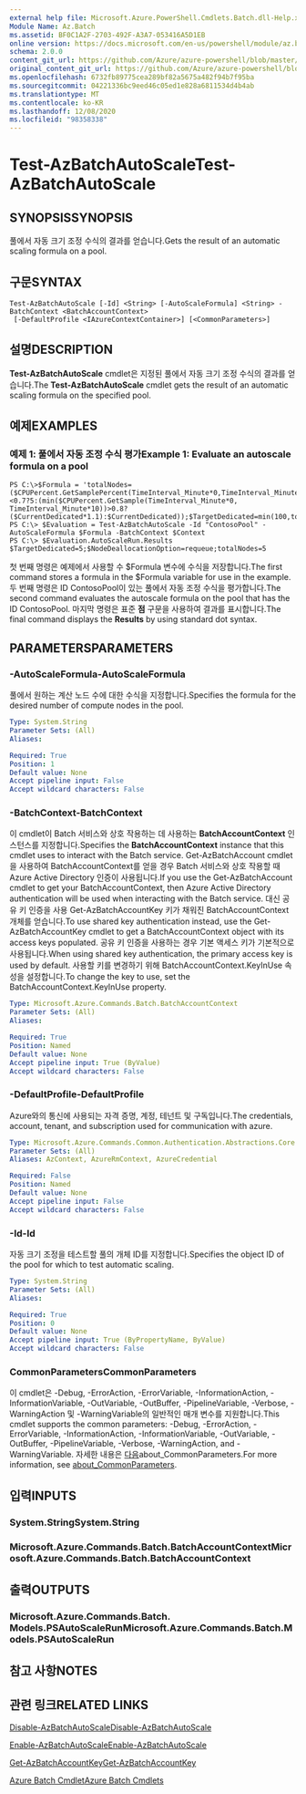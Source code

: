 ```yaml
---
external help file: Microsoft.Azure.PowerShell.Cmdlets.Batch.dll-Help.xml
Module Name: Az.Batch
ms.assetid: BF0C1A2F-2703-492F-A3A7-053416A5D1EB
online version: https://docs.microsoft.com/en-us/powershell/module/az.batch/test-azbatchautoscale
schema: 2.0.0
content_git_url: https://github.com/Azure/azure-powershell/blob/master/src/Batch/Batch/help/Test-AzBatchAutoScale.md
original_content_git_url: https://github.com/Azure/azure-powershell/blob/master/src/Batch/Batch/help/Test-AzBatchAutoScale.md
ms.openlocfilehash: 6732fb89775cea289bf82a5675a482f94b7f95ba
ms.sourcegitcommit: 04221336bc9eed46c05ed1e828a6811534d4b4ab
ms.translationtype: MT
ms.contentlocale: ko-KR
ms.lasthandoff: 12/08/2020
ms.locfileid: "98358338"
---
```

# <span data-ttu-id="3d652-101">Test-AzBatchAutoScale</span><span class="sxs-lookup"><span data-stu-id="3d652-101">Test-AzBatchAutoScale</span></span>

## <span data-ttu-id="3d652-102">SYNOPSIS</span><span class="sxs-lookup"><span data-stu-id="3d652-102">SYNOPSIS</span></span>
<span data-ttu-id="3d652-103">풀에서 자동 크기 조정 수식의 결과를 얻습니다.</span><span class="sxs-lookup"><span data-stu-id="3d652-103">Gets the result of an automatic scaling formula on a pool.</span></span>

## <span data-ttu-id="3d652-104">구문</span><span class="sxs-lookup"><span data-stu-id="3d652-104">SYNTAX</span></span>

```
Test-AzBatchAutoScale [-Id] <String> [-AutoScaleFormula] <String> -BatchContext <BatchAccountContext>
 [-DefaultProfile <IAzureContextContainer>] [<CommonParameters>]
```

## <span data-ttu-id="3d652-105">설명</span><span class="sxs-lookup"><span data-stu-id="3d652-105">DESCRIPTION</span></span>
<span data-ttu-id="3d652-106">**Test-AzBatchAutoScale** cmdlet은 지정된 풀에서 자동 크기 조정 수식의 결과를 얻습니다.</span><span class="sxs-lookup"><span data-stu-id="3d652-106">The **Test-AzBatchAutoScale** cmdlet gets the result of an automatic scaling formula on the specified pool.</span></span>

## <span data-ttu-id="3d652-107">예제</span><span class="sxs-lookup"><span data-stu-id="3d652-107">EXAMPLES</span></span>

### <span data-ttu-id="3d652-108">예제 1: 풀에서 자동 조정 수식 평가</span><span class="sxs-lookup"><span data-stu-id="3d652-108">Example 1: Evaluate an autoscale formula on a pool</span></span>
```
PS C:\>$Formula = 'totalNodes=($CPUPercent.GetSamplePercent(TimeInterval_Minute*0,TimeInterval_Minute*10)<0.7?5:(min($CPUPercent.GetSample(TimeInterval_Minute*0, TimeInterval_Minute*10))>0.8?($CurrentDedicated*1.1):$CurrentDedicated));$TargetDedicated=min(100,totalNodes);';
PS C:\> $Evaluation = Test-AzBatchAutoScale -Id "ContosoPool" -AutoScaleFormula $Formula -BatchContext $Context
PS C:\> $Evaluation.AutoScaleRun.Results
$TargetDedicated=5;$NodeDeallocationOption=requeue;totalNodes=5
```

<span data-ttu-id="3d652-109">첫 번째 명령은 예제에서 사용할 수 $Formula 변수에 수식을 저장합니다.</span><span class="sxs-lookup"><span data-stu-id="3d652-109">The first command stores a formula in the $Formula variable for use in the example.</span></span>
<span data-ttu-id="3d652-110">두 번째 명령은 ID ContosoPool이 있는 풀에서 자동 조정 수식을 평가합니다.</span><span class="sxs-lookup"><span data-stu-id="3d652-110">The second command evaluates the autoscale formula on the pool that has the ID ContosoPool.</span></span>
<span data-ttu-id="3d652-111">마지막 명령은 표준 **점** 구문을 사용하여 결과를 표시합니다.</span><span class="sxs-lookup"><span data-stu-id="3d652-111">The final command displays the **Results** by using standard dot syntax.</span></span>

## <span data-ttu-id="3d652-112">PARAMETERS</span><span class="sxs-lookup"><span data-stu-id="3d652-112">PARAMETERS</span></span>

### <span data-ttu-id="3d652-113">-AutoScaleFormula</span><span class="sxs-lookup"><span data-stu-id="3d652-113">-AutoScaleFormula</span></span>
<span data-ttu-id="3d652-114">풀에서 원하는 계산 노드 수에 대한 수식을 지정합니다.</span><span class="sxs-lookup"><span data-stu-id="3d652-114">Specifies the formula for the desired number of compute nodes in the pool.</span></span>

```yaml
Type: System.String
Parameter Sets: (All)
Aliases:

Required: True
Position: 1
Default value: None
Accept pipeline input: False
Accept wildcard characters: False
```

### <span data-ttu-id="3d652-115">-BatchContext</span><span class="sxs-lookup"><span data-stu-id="3d652-115">-BatchContext</span></span>
<span data-ttu-id="3d652-116">이 cmdlet이 Batch 서비스와 상호 작용하는 데 사용하는 **BatchAccountContext** 인스턴스를 지정합니다.</span><span class="sxs-lookup"><span data-stu-id="3d652-116">Specifies the **BatchAccountContext** instance that this cmdlet uses to interact with the Batch service.</span></span>
<span data-ttu-id="3d652-117">Get-AzBatchAccount cmdlet을 사용하여 BatchAccountContext를 얻을 경우 Batch 서비스와 상호 작용할 때 Azure Active Directory 인증이 사용됩니다.</span><span class="sxs-lookup"><span data-stu-id="3d652-117">If you use the Get-AzBatchAccount cmdlet to get your BatchAccountContext, then Azure Active Directory authentication will be used when interacting with the Batch service.</span></span> <span data-ttu-id="3d652-118">대신 공유 키 인증을 사용 Get-AzBatchAccountKey 키가 채워진 BatchAccountContext 개체를 얻습니다.</span><span class="sxs-lookup"><span data-stu-id="3d652-118">To use shared key authentication instead, use the Get-AzBatchAccountKey cmdlet to get a BatchAccountContext object with its access keys populated.</span></span> <span data-ttu-id="3d652-119">공유 키 인증을 사용하는 경우 기본 액세스 키가 기본적으로 사용됩니다.</span><span class="sxs-lookup"><span data-stu-id="3d652-119">When using shared key authentication, the primary access key is used by default.</span></span> <span data-ttu-id="3d652-120">사용할 키를 변경하기 위해 BatchAccountContext.KeyInUse 속성을 설정합니다.</span><span class="sxs-lookup"><span data-stu-id="3d652-120">To change the key to use, set the BatchAccountContext.KeyInUse property.</span></span>

```yaml
Type: Microsoft.Azure.Commands.Batch.BatchAccountContext
Parameter Sets: (All)
Aliases:

Required: True
Position: Named
Default value: None
Accept pipeline input: True (ByValue)
Accept wildcard characters: False
```

### <span data-ttu-id="3d652-121">-DefaultProfile</span><span class="sxs-lookup"><span data-stu-id="3d652-121">-DefaultProfile</span></span>
<span data-ttu-id="3d652-122">Azure와의 통신에 사용되는 자격 증명, 계정, 테넌트 및 구독입니다.</span><span class="sxs-lookup"><span data-stu-id="3d652-122">The credentials, account, tenant, and subscription used for communication with azure.</span></span>

```yaml
Type: Microsoft.Azure.Commands.Common.Authentication.Abstractions.Core.IAzureContextContainer
Parameter Sets: (All)
Aliases: AzContext, AzureRmContext, AzureCredential

Required: False
Position: Named
Default value: None
Accept pipeline input: False
Accept wildcard characters: False
```

### <span data-ttu-id="3d652-123">-Id</span><span class="sxs-lookup"><span data-stu-id="3d652-123">-Id</span></span>
<span data-ttu-id="3d652-124">자동 크기 조정을 테스트할 풀의 개체 ID를 지정합니다.</span><span class="sxs-lookup"><span data-stu-id="3d652-124">Specifies the object ID of the pool for which to test automatic scaling.</span></span>

```yaml
Type: System.String
Parameter Sets: (All)
Aliases:

Required: True
Position: 0
Default value: None
Accept pipeline input: True (ByPropertyName, ByValue)
Accept wildcard characters: False
```

### <span data-ttu-id="3d652-125">CommonParameters</span><span class="sxs-lookup"><span data-stu-id="3d652-125">CommonParameters</span></span>
<span data-ttu-id="3d652-126">이 cmdlet은 -Debug, -ErrorAction, -ErrorVariable, -InformationAction, -InformationVariable, -OutVariable, -OutBuffer, -PipelineVariable, -Verbose, -WarningAction 및 -WarningVariable의 일반적인 매개 변수를 지원합니다.</span><span class="sxs-lookup"><span data-stu-id="3d652-126">This cmdlet supports the common parameters: -Debug, -ErrorAction, -ErrorVariable, -InformationAction, -InformationVariable, -OutVariable, -OutBuffer, -PipelineVariable, -Verbose, -WarningAction, and -WarningVariable.</span></span> <span data-ttu-id="3d652-127">자세한 내용은 [다음](http://go.microsoft.com/fwlink/?LinkID=113216)about_CommonParameters.</span><span class="sxs-lookup"><span data-stu-id="3d652-127">For more information, see [about_CommonParameters](http://go.microsoft.com/fwlink/?LinkID=113216).</span></span>

## <span data-ttu-id="3d652-128">입력</span><span class="sxs-lookup"><span data-stu-id="3d652-128">INPUTS</span></span>

### <span data-ttu-id="3d652-129">System.String</span><span class="sxs-lookup"><span data-stu-id="3d652-129">System.String</span></span>

### <span data-ttu-id="3d652-130">Microsoft.Azure.Commands.Batch.BatchAccountContext</span><span class="sxs-lookup"><span data-stu-id="3d652-130">Microsoft.Azure.Commands.Batch.BatchAccountContext</span></span>

## <span data-ttu-id="3d652-131">출력</span><span class="sxs-lookup"><span data-stu-id="3d652-131">OUTPUTS</span></span>

### <span data-ttu-id="3d652-132">Microsoft.Azure.Commands.Batch. Models.PSAutoScaleRun</span><span class="sxs-lookup"><span data-stu-id="3d652-132">Microsoft.Azure.Commands.Batch.Models.PSAutoScaleRun</span></span>

## <span data-ttu-id="3d652-133">참고 사항</span><span class="sxs-lookup"><span data-stu-id="3d652-133">NOTES</span></span>

## <span data-ttu-id="3d652-134">관련 링크</span><span class="sxs-lookup"><span data-stu-id="3d652-134">RELATED LINKS</span></span>

[<span data-ttu-id="3d652-135">Disable-AzBatchAutoScale</span><span class="sxs-lookup"><span data-stu-id="3d652-135">Disable-AzBatchAutoScale</span></span>](./Disable-AzBatchAutoScale.md)

[<span data-ttu-id="3d652-136">Enable-AzBatchAutoScale</span><span class="sxs-lookup"><span data-stu-id="3d652-136">Enable-AzBatchAutoScale</span></span>](./Enable-AzBatchAutoScale.md)

[<span data-ttu-id="3d652-137">Get-AzBatchAccountKey</span><span class="sxs-lookup"><span data-stu-id="3d652-137">Get-AzBatchAccountKey</span></span>](./Get-AzBatchAccountKey.md)

[<span data-ttu-id="3d652-138">Azure Batch Cmdlet</span><span class="sxs-lookup"><span data-stu-id="3d652-138">Azure Batch Cmdlets</span></span>](/powershell/module/Az.Batch/)
